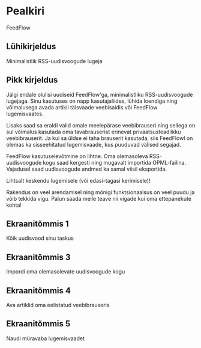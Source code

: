 # Pealkiri

FeedFlow

## Lühikirjeldus

Minimalistlik RSS-uudisvoogude lugeja

## Pikk kirjeldus

Jälgi endale olulisi uudiseid FeedFlow'ga, minimalistliku RSS-uudisvoogude
lugejaga. Sinu kasutuses on napp kasutajaliides, lühida loendiga ning
võimalusega avada artikli täisvaade veebisaidis või FeedFlow lugemisvaates.

Lisaks saad sa eraldi valid omale meelepärase veebibrauseri ning sellega on sul
võimalus kasutada oma tavabrauserist erinevat privaatsusteadlikku
veebibrauserit. Ja kui sa üldse ei taha brauserit kasutada, siis FeedFlowl on
olemas ka sisseehitatud lugemisvaade, kus puuduvad välised segajad.

FeedFlow kasutuselevõtmine on lihtne. Oma olemasoleva RSS-uudisvoogude kogu saad
kergesti ning mugavalt importida OPML-failina. Vajadusel saad uudisvoogude
andmed ka samal viisil eksportida.

Lihtsalt keskendu lugemisele (või edasi-tagasi kerimisele)!

Rakendus on veel arendamisel ning mõnigi funktsionaalsus on veel puudu ja võib
tekkida vigu. Palun saada meile teave nii vigade kui oma ettepanekute kohta!

## Ekraanitõmmis 1

Kõik uudisvood sinu taskus

## Ekraanitõmmis 3

Impordi oma olemasolevate uudisvoogude kogu

## Ekraanitõmmis 4

Ava artiklid oma eelistatud veebibrauseris

## Ekraanitõmmis 5

Naudi müravaba lugemisvaadet
